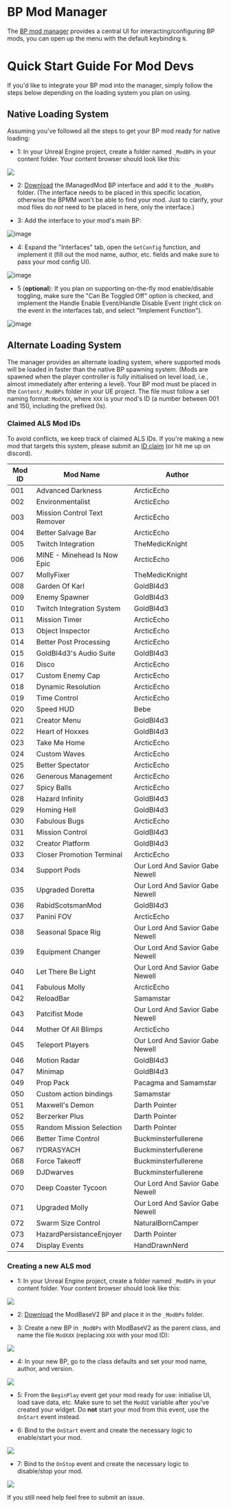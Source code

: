 # BP Mod Manager

The [BP mod manager](https://drg.mod.io/bpmm) provides a central UI for interacting/configuring BP mods, you can open up the menu with the default keybinding `N`.

# Quick Start Guide For Mod Devs

If you'd like to integrate your BP mod into the manager, simply follow the steps below depending on the loading system you plan on using.

## Native Loading System

Assuming you've followed all the steps to get your BP mod ready for native loading:

 - 1: In your Unreal Engine project, create a folder named `_ModBPs` in your content folder. Your content browser should look like this:
 
 ![](https://i.imgur.com/PaG745W.png)
 - 2: [Download](https://github.com/ArcticEcho/DRG-BP-Mod-Manager/raw/master/IManagedMod.uasset) the IManagedMod BP interface and add it to the `_ModBPs` folder. (The interface needs to be placed in this specific location, otherwise the BPMM won't be able to find your mod. Just to clarify, your mod files do _not_ need to be placed in here, only the interface.)

 - 3: Add the interface to your mod's main BP:

![image](https://user-images.githubusercontent.com/4972533/131170252-5dcda850-673a-4ccd-a3a2-468b706dbb29.png)

 - 4: Expand the "Interfaces" tab, open the `GetConfig` function, and implement it (fill out the mod name, author, etc. fields and make sure to pass your mod config UI).

![image](https://user-images.githubusercontent.com/4972533/131170780-760220ae-0bd0-4acf-8e6f-bc26f87822dc.png)

 - 5 (**optional**): If you plan on supporting on-the-fly mod enable/disable toggling, make sure the "Can Be Toggled Off" option is checked, and implement the Handle Enable Event/Handle Disable Event (right click on the event in the interfaces tab, and select "Implement Function").
 
 ![image](https://user-images.githubusercontent.com/4972533/131171139-5cd2d789-1445-4492-a926-1b6ca4b6e13a.png)



## Alternate Loading System

The manager provides an alternate loading system, where supported mods will be loaded in faster than the native BP spawning system. (Mods are spawned when the player controller is fully initialised on level load, i.e., almost immediately after entering a level). Your BP mod must be placed in the `Content/_ModBPs` folder in your UE project. The file must follow a set naming format: `ModXXX`, where `XXX` is your mod's ID (a number between 001 and 150, including the prefixed 0s).

### Claimed ALS Mod IDs
 
 To avoid conflicts, we keep track of claimed ALS IDs. If you're making a new mod that targets this system, please submit an [ID claim](https://github.com/ArcticEcho/DRG-Mod-Loader/issues/new?assignees=ArcticEcho&labels=ID+Claim&template=id-claim.md&title=ID+Claim) (or hit me up on discord).

 Mod ID | Mod Name | Author 
 -------|----------|-------
 001 | Advanced Darkness | ArcticEcho
 002 | Environmentalist | ArcticEcho
 003 | Mission Control Text Remover | ArcticEcho
 004 | Better Salvage Bar | ArcticEcho
 005 | Twitch Integration | TheMedicKnight
 006 | MINE - Minehead Is Now Epic | ArcticEcho
 007 | MollyFixer  | TheMedicKnight
 008 | Garden Of Karl | GoldBl4d3
 009 | Enemy Spawner | GoldBl4d3
 010 | Twitch Integration System | GoldBl4d3
 011 | Mission Timer | ArcticEcho
 013 | Object Inspector | ArcticEcho
 014 | Better Post Processing | ArcticEcho
 015 | GoldBl4d3's Audio Suite | GoldBl4d3
 016 | Disco | ArcticEcho
 017 | Custom Enemy Cap | ArcticEcho
 018 | Dynamic Resolution | ArcticEcho
 019 | Time Control | ArcticEcho
 020 | Speed HUD | Bebe
 021 | Creator Menu | GoldBl4d3
 022 | Heart of Hoxxes | GoldBl4d3
 023 | Take Me Home | ArcticEcho
 024 | Custom Waves | ArcticEcho
 025 | Better Spectator | ArcticEcho
 026 | Generous Management | ArcticEcho
 027 | Spicy Balls | ArcticEcho
 028 | Hazard Infinity | GoldBl4d3
 029 | Homing Hell | GoldBl4d3
 030 | Fabulous Bugs | ArcticEcho
 031 | Mission Control | GoldBl4d3
 032 | Creator Platform | GoldBl4d3
 033 | Closer Promotion Terminal | ArcticEcho
 034 | Support Pods | Our Lord And Savior Gabe Newell
 035 | Upgraded Doretta | Our Lord And Savior Gabe Newell
 036 | RabidScotsmanMod | GoldBl4d3
 037 | Panini FOV | ArcticEcho
 038 | Seasonal Space Rig | Our Lord And Savior Gabe Newell
 039 | Equipment Changer | Our Lord And Savior Gabe Newell
 040 | Let There Be Light | Our Lord And Savior Gabe Newell
 041 | Fabulous Molly | ArcticEcho
 042 | ReloadBar | Samamstar
 043 | Patcifist Mode | Our Lord And Savior Gabe Newell
 044 | Mother Of All Blimps | ArcticEcho
 045 | Teleport Players | Our Lord And Savior Gabe Newell
 046 | Motion Radar | GoldBl4d3
 047 | Minimap | GoldBl4d3
 049 | Prop Pack | Pacagma and Samamstar
 050 | Custom action bindings | Samamstar
 051 | Maxwell's Demon | Darth Pointer
 052 | Berzerker Plus | Darth Pointer
 055 | Random Mission Selection | Darth Pointer
 066 | Better Time Control | Buckminsterfullerene
 067 | IYDRASYACH | Buckminsterfullerene
 068 | Force Takeoff | Buckminsterfullerene
 069 | DJDwarves | Buckminsterfullerene
 070 | Deep Coaster Tycoon | Our Lord And Savior Gabe Newell
 071 | Upgraded Molly | Our Lord And Savior Gabe Newell
 072 | Swarm Size Control | NaturalBornCamper
 073 | HazardPersistanceEnjoyer | Darth Pointer
 074 | Display Events | HandDrawnNerd

### Creating a new ALS mod

 - 1: In your Unreal Engine project, create a folder named `_ModBPs` in your content folder. Your content browser should look like this:
 
 ![](https://i.imgur.com/PaG745W.png)

 - 2: [Download](https://github.com/ArcticEcho/DRG-BP-Mod-Manager/raw/master/ModBaseV2.uasset) the ModBaseV2 BP and place it in the `_ModBPs` folder.
 
 - 3: Create a new BP in `_ModBPs` with ModBaseV2 as the parent class, and name the file `ModXXX` (replacing `XXX` with your mod ID):
 
 ![](https://i.imgur.com/5RtGtcM.png)
 
 - 4: In your new BP, go to the class defaults and set your mod name, author, and version.
 
 ![](https://i.imgur.com/woJnLN8.png)
 
 - 5: From the `BeginPlay` event get your mod ready for use: initialise UI, load save data, etc. Make sure to set the `ModUI` variable after you've created your widget. Do **not** start your mod from this event, use the `OnStart` event instead.
 
 - 6: Bind to the `OnStart` event and create the necessary logic to enable/start your mod.
 
 ![](https://i.imgur.com/mGCEqUB.png)
 
 - 7: Bind to the `OnStop` event and create the necessary logic to disable/stop your mod.
 
 ![](https://i.imgur.com/cBsGznq.png)
 

If you still need help feel free to submit an issue.
